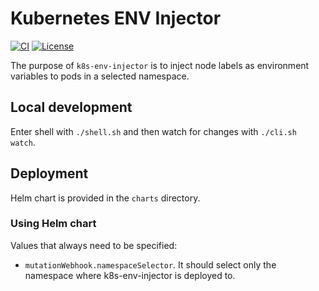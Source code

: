 # Kubernetes ENV Injector

[![CI](https://github.com/shopstic/k8s-env-injector/actions/workflows/ci.yaml/badge.svg)](https://github.com/shopstic/k8s-env-injector/actions)
[![License](https://img.shields.io/badge/License-Apache%202.0-blue.svg)](https://github.com/shopstic/k8s-env-injector/blob/main/LICENSE)

The purpose of `k8s-env-injector` is to inject node labels as environment
variables to pods in a selected namespace.

## Local development

Enter shell with `./shell.sh` and then watch for changes with `./cli.sh watch`.

## Deployment

Helm chart is provided in the `charts` directory.

### Using Helm chart

Values that always need to be specified:

- `mutationWebhook.namespaceSelector`. It should select only the namespace where
  k8s-env-injector is deployed to.
